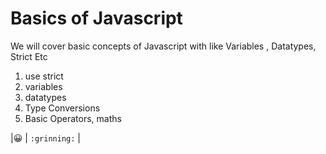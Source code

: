 # Basics of Javascript 

We will cover basic concepts of Javascript with like Variables , Datatypes, Strict Etc 

1. use strict 
2. variables
3. datatypes 
4. Type Conversions
5. Basic Operators, maths

|:grinning: | `:grinning:` | 